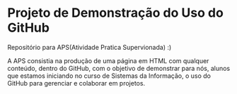 # Projeto de Demonstração do Uso do GitHub
Repositório para APS(Atividade Pratica Supervionada)
:)

A APS consistia na produção de uma página em HTML com qualquer conteúdo, dentro do GitHub, com o objetivo de demonstrar para nós, alunos que estamos iniciando no curso de Sistemas da Informação, o uso do GitHub para gerenciar e colaborar em projetos.
